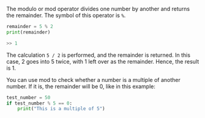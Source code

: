The modulo or mod operator divides one number by another and returns the remainder. The symbol of this operator is `%`.

```python
remainder = 5 % 2
print(remainder)

>> 1
```

The calculation `5 / 2` is performed, and the remainder is returned. In this case, 2 goes into 5 twice, with 1 left over as the remainder. Hence, the result is 1.

You can use mod to check whether a number is a multiple of another number. If it is, the remainder will be 0, like in this example:

```python
test_number = 50
if test_number % 5 == 0:
    print("This is a multiple of 5")
```

